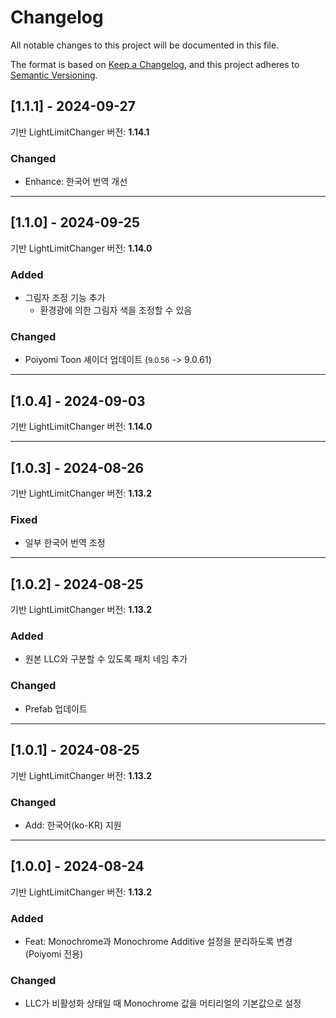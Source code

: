 # Changelog
All notable changes to this project will be documented in this file.

The format is based on [Keep a Changelog](https://keepachangelog.com/en/1.0.0/),
and this project adheres to [Semantic Versioning](https://semver.org/spec/v2.0.0.html).

<!--
## [1.x.x] - 2024-x-x
기반 LightLimitChanger 버전: <b>1.x.x</b>

### Added
- 

### Changed
- 

### Deprecated 
- 

### Removed 
- 

### Fixed 
- 

---

-->

## [1.1.1] - 2024-09-27
기반 LightLimitChanger 버전: <b>1.14.1</b>

### Changed
- Enhance: 한국어 번역 개선

---

## [1.1.0] - 2024-09-25
기반 LightLimitChanger 버전: <b>1.14.0</b>

### Added
- 그림자 조정 기능 추가
  - 환경광에 의한 그림자 색을 조정할 수 있음

### Changed
- Poiyomi Toon 셰이더 업데이트 (<small>9.0.56</small> -> 9.0.61)

---

## [1.0.4] - 2024-09-03
기반 LightLimitChanger 버전: <b>1.14.0</b>

---

## [1.0.3] - 2024-08-26
기반 LightLimitChanger 버전: <b>1.13.2</b>

### Fixed
- 일부 한국어 번역 조정

---

## [1.0.2] - 2024-08-25
기반 LightLimitChanger 버전: <b>1.13.2</b>

### Added
- 원본 LLC와 구분할 수 있도록 패치 네임 추가

### Changed
- Prefab 업데이트

---

## [1.0.1] - 2024-08-25
기반 LightLimitChanger 버전: <b>1.13.2</b>

### Changed
- Add: 한국어(ko-KR) 지원

---

## [1.0.0] - 2024-08-24
기반 LightLimitChanger 버전: <b>1.13.2</b>

### Added
- Feat: Monochrome과 Monochrome Additive 설정을 분리하도록 변경(Poiyomi 전용)

### Changed
- LLC가 비활성화 상태일 때 Monochrome 값을 머티리얼의 기본값으로 설정
